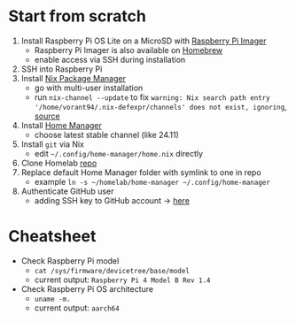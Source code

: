 # Start from scratch

1. Install Raspberry Pi OS Lite on a MicroSD with [Raspberry Pi Imager](https://www.raspberrypi.com/software/)
   - Raspberry Pi Imager is also available on [Homebrew](https://formulae.brew.sh/cask/raspberry-pi-imager)
   - enable access via SSH during installation
2. SSH into Raspberry Pi
3. Install [Nix Package Manager](https://nixos.org/download/#download-nix)
   - go with multi-user installation
   - run `nix-channel --update` to fix `warning: Nix search path entry '/home/vorant94/.nix-defexpr/channels' does not exist, ignoring`, [source](https://github.com/NixOS/nixpkgs/issues/40165)
4. Install [Home Manager](https://nix-community.github.io/home-manager/index.xhtml#sec-install-standalone)
   - choose latest stable channel (like 24.11)
5. Install `git` via Nix
   - edit `~/.config/home-manager/home.nix` directly
6. Clone Homelab [repo](https://github.com/vorant94/homelab)
7. Replace default Home Manager folder with symlink to one in repo
   - example `ln -s ~/homelab/home-manager ~/.config/home-manager`
8. Authenticate GitHub user
   - adding SSH key to GitHub account -> [here](https://stackoverflow.com/questions/23546865/how-to-configure-command-line-git-to-use-ssh-key)

# Cheatsheet

- Check Raspberry Pi model
	- `cat /sys/firmware/devicetree/base/model`
	- current output: `Raspberry Pi 4 Model B Rev 1.4`
- Check Raspberry Pi OS architecture
	- `uname -m.`
	- current output: `aarch64`
